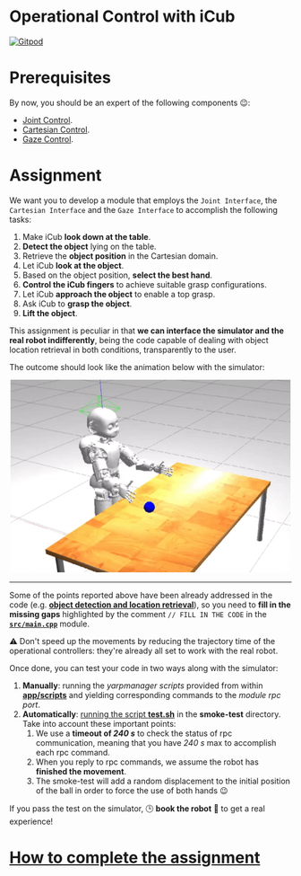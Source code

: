 Operational Control with iCub
=============================

[![Gitpod](https://gitpod.io/button/open-in-gitpod.svg)](https://gitpod.io/#https://github.com/vvv-school/assignment_grasp-it)

# Prerequisites
By now, you should be an expert of the following components :wink::
- [Joint Control](http://www.icub.org/doc/icub-main/icub_motor_control_tutorial.html).
- [Cartesian Control](http://www.icub.org/doc/icub-main/icub_cartesian_interface.html).
- [Gaze Control](http://www.icub.org/doc/icub-main/icub_gaze_interface.html).

# Assignment
We want you to develop a module that employs the `Joint Interface`, the `Cartesian Interface`
and the `Gaze Interface` to accomplish the following tasks:

1. Make iCub **look down at the table**.
1. **Detect the object** lying on the table.
1. Retrieve the **object position** in the Cartesian domain.
1. Let iCub **look at the object**.
1. Based on the object position, **select the best hand**.
1. **Control the iCub fingers** to achieve suitable grasp configurations.
1. Let iCub **approach the object** to enable a top grasp.
1. Ask iCub to **grasp the object**.
1. **Lift the object**.

This assignment is peculiar in that **we can interface the simulator and the real robot indifferently**,
being the code capable of dealing with object location retrieval in both conditions, transparently to the user.

The outcome should look like the animation below with the simulator:

<p align="center">
  <img src="/assets/grasp-it.gif"/>
</p>

---

Some of the points reported above have been already addressed in the code (e.g. [**object detection and location retrieval**](./src/helpers.h#L24)),
so you need to **fill in the missing gaps** highlighted by the comment `// FILL IN THE CODE` in the [**`src/main.cpp`**](./src/main.cpp) module.

⚠ Don't speed up the movements by reducing the trajectory time of the operational controllers: they're already all set to work with the real robot.

Once done, you can test your code in two ways along with the simulator:

1. **Manually**: running the _yarpmanager scripts_ provided from within [**app/scripts**](./app/scripts) and yielding corresponding commands to the _module rpc port_.
1. **Automatically**: [running the script **test.sh**](https://github.com/vvv-school/vvv-school.github.io/blob/master/instructions/how-to-run-smoke-tests.md) in the **smoke-test** directory. Take into account these important points:
    1. We use a **timeout of _240 s_** to check the status of rpc communication, meaning that you have _240 s_ max to accomplish each rpc command.
    1. When you reply to rpc commands, we assume the robot has **finished the movement**.
    1. The smoke-test will add a random displacement to the initial position of the ball in order to force the use of both hands :wink:

If you pass the test on the simulator, 🕒 **book the robot** 🤖 to get a real experience!

# [How to complete the assignment](https://github.com/vvv-school/vvv-school.github.io/blob/master/instructions/how-to-complete-assignments.md)
